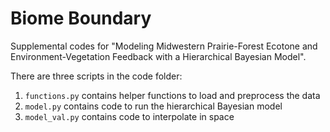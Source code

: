 # Biome Boundary

Supplemental codes for "Modeling Midwestern Prairie-Forest Ecotone and Environment-Vegetation Feedback with a Hierarchical Bayesian Model".

There are three scripts in the code folder:

1) `functions.py` contains helper functions to load and preprocess the data
2) `model.py` contains code to run the hierarchical Bayesian model
3) `model_val.py` contains code to interpolate in space
